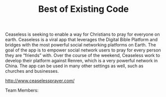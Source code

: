 ﻿---
title: Best of Existing Code
intro: Ceaseless
---
Ceaseless is seeking to enable a way for Christians to pray for everyone on earth. Ceaseless is a viral app that leverages the Digital Bible Platform and bridges with the most powerful social networking platforms on Earth. The goal of the app is to empower social network users to pray for every person they are “friends” with. Over the course of the weekend, Ceaseless work to develop their platform against Renren, which is a very powerful network in China. The app can be used in many other settings as well, such as churches and businesses.

http://www.ceaselessprayer.com/

Team Members:



